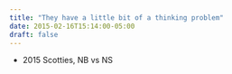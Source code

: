 ```yaml
---
title: "They have a little bit of a thinking problem"
date: 2015-02-16T15:14:00-05:00
draft: false
---
```

- 2015 Scotties, NB vs NS